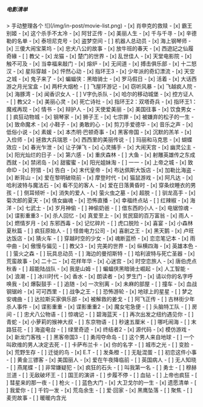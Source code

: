
<h5>电影清单</h5>
> 手动整理各个
![](/img/in-post/movie-list.png)
- [x] 肖申克的救赎
- [x] 霸王别姬
- [x] 这个杀手不太冷 
- [x] 阿甘正传
- [x] 美丽人生
- [x] 千与千寻
- [x] 辛德勒的名单
- [x] 泰坦尼克号	
- [x] 盗梦空间
- [ ] 机器人总动员
- [x] 海上钢琴师
- [x] 三傻大闹宝莱坞 
- [x] 忠犬八公的故事
- [x] 放牛班的春天
- [x] 西遊記之仙履奇緣
- [ ] 教父 
- [x] 龙猫
- [x] 楚门的世界
- [x] 乱世佳人
- [x] 天堂电影院
- [x] 触不可及
- [x] 当幸福来敲门
- [x] 熔炉
- [x] 无间道
- [x] 搏击俱乐部
- [x] 十二怒汉
- [x] 星际穿越
- [x] 怦然心动
- [x] 指环王3
- [x] 少年派的奇幻漂流
- [x] 天空之城
- [x] 鬼子来了
- [x] 蝙蝠侠：黑暗骑士
- [x] 罗马假日
- [x] 活着
- [x] 大话西游之月光宝盒
- [x] 两杆大烟枪
- [ ] 飞屋环游记
- [x] 窃听风暴
- [x] 飞越疯人院
- [x] 海豚湾
- [x] 闻香识女人
- [ ] V字仇杀队
- [x] 哈尔的移动城堡
- [x] 控方证人
- [ ] 教父2
- [x] 美丽心灵
- [x] 死亡诗社
- [x] 指环王2：双塔奇兵
- [x] 指环王1：魔戒再现
- [x] 情书
- [x] 辩护人
- [x] 天使爱美丽
- [x] 美国往事
- [x] 饮食男女
- [ ] 疯狂动物城
- [x] 钢琴家
- [x] 狮子王
- [x] 七宗罪
- [x] 被嫌弃的松子的一生
- [x] 致命魔术
- [x] 小鞋子
- [x] 勇敢的心
- [x] 剪刀手爱德华
- [x] 音乐之声
- [x] 低俗小说
- [x] 素媛
- [x] 本杰明·巴顿奇事
- [x] 黑客帝国
- [x] 沉默的羔羊
- [x] 入俭师
- [x] 拯救大兵瑞恩
- [x] 西西里的美丽传说
- [ ] 玛丽和马克思
- [x] 蝴蝶效应
- [x] 春光乍泄
- [x] 让子弹飞
- [x] 心灵捕手
- [x] 大闹天宫
- [x] 幽灵公主
- [x] 阳光灿烂的日子
- [x] 第六感
- [x] 重庆森林
- [ ] 大鱼
- [x] 射雕英雄传之东成西就
- [x] 禁闭岛
- [x] 甜蜜蜜
- [x] 阳光姐妹淘
- [ ] 一一
- [x] 上帝之城
- [x] 致命ID
- [x] 狩猎
- [x] 告白
- [x] 末代皇帝
- [x] 布达佩斯大饭店
- [x] 加勒比海盗
- [x] 断背山
- [x] 爱在黎明破晓前
- [x] 摩登时代
- [x] 猫鼠游戏
- [x] 阿凡达
- [x] 哈利波特与魔法石
- [x] 看不见的客人
- [x] 爱在日落黄昏时
- [x] 穿条纹睡衣的男孩
- [ ] 侧耳倾听
- [x] 消失的爱人
- [x] 萤火虫之墓
- [x] 超脱
- [ ] 驯龙高手
- [x] 菊次郎的夏天
- [x] 倩女幽魂
- [x] 恐怖直播
- [x] 幸福终点站
- [ ] 红辣椒
- [x] 海洋
- [x] 七武士
- [x] 岁月神偷
- [ ] 神偷奶爸
- [ ] 借东西的小人
- [x] 电锯惊魂
- [x] 谍影重重3
- [x] 杀人回忆
- [x] 真爱至上
- [x] 贫民窟的百万富翁
- [x] 雨人
- [x] 燃情岁月
- [x] 东邪西毒
- [x] 记忆碎片
- [ ] 虎口脱险
- [x] 喜宴
- [x] 小森林 夏秋篇
- [ ] 疯狂原始人
- [ ] 怪兽电力公司
- [x] 喜剧之王
- [x] 黑天鹅
- [x] 卢旺达饭店
- [x] 猜火车
- [ ] 穿越时空的少女
- [x] 魂断蓝桥
- [x] 恋恋笔记本
- [x] 雨中曲
- [x] 傲慢与偏见
- [ ] 教父3
- [x] 完美的世界
- [x] 纵横四海
- [x] 英雄本色
- [ ] 萤火之森
- [ ] 玩具总动员 
- [ ] 海边的曼彻斯特
- [ ] 哈利波特与死亡圣器
- [x] 荒蛮故事
- [x] 二十二
- [x] 花样年华
- [x] 心迷宫
- [x] 时空恋旅人
- [x] 唐伯虎点秋香
- [ ] 超能陆战队
- [x] 我是山姆
- [ ] 蝙蝠侠黑暗骑士崛起
- [x] 人工智能
- [x] 浪潮
- [ ] 冰川时代
- [x] 香水
- [x] 朗读者
- [x] 罗生门
- [x] 请以你的名字呼唤我
- [x] 爆裂鼓手
- [ ] 追随
- [x] 一次别离
- [x] 未麻的部屋
- [ ] 撞车
- [x] 血战钢锯岭
- [x] 可可西里
- [ ] 战争之王
- [ ] 恐怖游轮
- [x] 地球上的星星
- [ ] 梦之安魂曲
- [ ] 达拉斯买家俱乐部
- [x] 被解救的姜戈
- [ ] 阿飞正传
- [ ] 古林街少年杀人事件
- [x] 谍影重重
- [x] 谍影重重2
- [x] 魔女宅急便
- [ ] 头脑特工队
- [ ] 房间 
- [ ] 忠犬八公物语
- [ ] 惊魂记
- [ ] 碧海蓝天
- [ ] 再次出发之纽约遇见你
- [ ] 青蛇
- [x] 小萝莉的猴神大叔
- [ ] 东京物语
- [ ] 秒速五厘米
- [ ] 哪吒闹海
- [ ] 末路狂花
- [ ] 海盗电台
- [ ] 绿里奇迹
- [x] 终结者2
- [x] 源代码
- [x] 模仿游戏
- [x] 新龙门客栈
- [ ] 黑客帝国3
- [ ] 勇闯夺命岛
- [ ] 这个男人来自地球
- [ ] 一个叫欧维的男人决定去死
- [ ] 卡萨布兰卡
- [x] 你的名字
- [ ] 城市之光
- [ ] 变脸
- [x] 荒野生存
- [ ] 迁徙的鸟
- [x] E.T
- [ ] 发条橙
- [ ] 无耻混蛋
- [ ] 初恋这件小事
- [ ] 黄金三镖客
- [x] 美国丽人
- [x] 爱在午夜降临前
- [ ] 英国病人
- [ ] 无人知晓
- [ ] 燕尾蝶
- [ ] 非常嫌疑犯
- [x] 疯狂的石头
- [ ] 叫我第一名
- [ ] 勇士
- [ ] 穆赫兰道
- [ ] 无敌破坏王
- [ ] 国王的演讲
- [ ] 步履不停
- [ ] 血钻
- [ ] 上帝也疯狂
- [ ] 彗星来的那一夜
- [ ] 枪火
- [ ] 蓝色大门
- [x] 大卫戈尔的一生
- [x] 遗愿清单
- [ ] 我爱你
- [ ] 千钧一发
- [x] 荒岛余生
- [ ] 爱·回家
- [x] 黑鹰坠落
- [ ] 聚焦
- [ ] 麦兜故事
- [ ] 暖暖内含光

